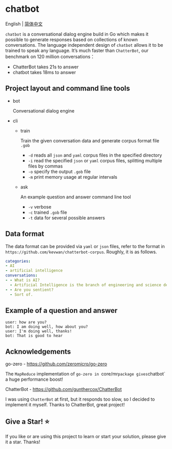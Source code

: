 # chatbot

English | [简体中文](readme-cn.md)

`chatbot` is a conversational dialog engine build in Go which makes it possible to generate responses based on collections of known conversations. The language independent design of `chatbot` allows it to be trained to speak any language. It’s much faster than `ChatterBot`, our benchmark on 120 million conversations：

- ChatterBot takes 21s to answer
- chatbot takes 18ms to answer

## Project layout and command line tools

* bot

  Conversational dialog engine

* cli

  * train

    Train the given conversation data and generate corpus format file `.gob`

    * `-d` reads all `json` and `yaml` corpus files in the specified directory
    * `-i` read the specified `json` or `yaml` corpus files, splitting multiple files by commas
    * `-o` specify the output `.gob` file
    * `-m` print memory usage at regular intervals

  * ask

    An example question and answer command line tool

    * `-v` verbose
    * `-c` trained `.gob` file
    * `-t` data for several possible answers

## Data format

The data format can be provided via `yaml` or `json` files, refer to the format in `https://github.com/kevwan/chatterbot-corpus`. Roughly, it is as follows.

```yaml
categories:
- AI
- artificial intelligence
conversations:
- - What is AI?
  - Artificial Intelligence is the branch of engineering and science devoted to constructing machines that think.
- - Are you sentient?
  - Sort of.
```

## Example of a question and answer

```text
user: how are you?
bot: I am doing well, how about you?
user: I'm doing well, thanks!
bot: That is good to hear
```

## Acknowledgements

go-zero - https://github.com/zeromicro/go-zero

The `MapReduce` implementation of `go-zero in `core/mr` package gives `chatbot` a huge performance boost!

ChatterBot - https://github.com/gunthercox/ChatterBot

I was using `ChatterBot` at first, but it responds too slow, so I decided to implement it myself. Thanks to ChatterBot, great project!

## Give a Star! ⭐

If you like or are using this project to learn or start your solution, please give it a star. Thanks!